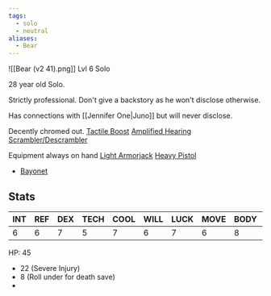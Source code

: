 ```yaml
---
tags:
  - solo
  - neutral
aliases:
  - Bear
---
```

![[Bear (v2 41).png]]
Lvl 6 Solo

28 year old Solo.

Strictly professional. Don't give a backstory as he won't disclose otherwise.

Has connections with [[Jennifer One|Juno]] but will never disclose.

Decently chromed out.
[Tactile Boost](https://cyberpunk.fandom.com/wiki/Tactile_Boost_(RED))
[Amplified Hearing](https://cyberpunk.fandom.com/wiki/Amplified_Hearing)
[Scrambler/Descrambler](https://cyberpunk.fandom.com/wiki/Scrambler_/_Descrambler_(Equipment))

Equipment always on hand
[Light Armorjack](https://cyberpunk.fandom.com/wiki/Light_Armorjack)
[Heavy Pistol](https://cyberpunk.fandom.com/wiki/Heavy_Pistol_(RED))
- [Bayonet](https://cyberpunk.fandom.com/wiki/Bayonet_(RED))

## Stats

| INT | REF | DEX | TECH | COOL | WILL | LUCK | MOVE | BODY | EMP |
| --- | --- | --- | ---- | ---- | ---- | ---- | ---- | ---- | --- |
| 6   | 6   | 7   | 5    | 7    | 6    | 7    | 6    | 8    | 4   |

HP: 45
- 22 (Severe Injury)
- 8 (Roll under for death save)
- 